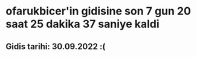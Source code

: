 # ofarukbicer'in gidisine son 7 gun 20 saat 25 dakika 37 saniye kaldi

## Gidis tarihi: 30.09.2022 :(